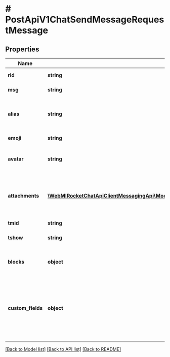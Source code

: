# # PostApiV1ChatSendMessageRequestMessage

## Properties

Name | Type | Description | Notes
------------ | ------------- | ------------- | -------------
**rid** | **string** | The room ID where the message is to be sent. |
**msg** | **string** | The message text to send, it is optional because of attachments. | [optional]
**alias** | **string** | This will cause the message&#39;s name to appear as the given alias, but your username will still be displayed. Requires the &#x60;impersonate-other-user&#x60; permission | [optional]
**emoji** | **string** | If provided, the avatar will be displayed as the emoji. | [optional]
**avatar** | **string** | If provided, the avatar will be displayed as the provided image url. Requires the  &#x60;impersonate-other-user&#x60; permission. | [optional]
**attachments** | [**\WebMIRocketChatApiClientMessagingApi\Model\PostApiV1ChatSendMessageRequestMessageAttachmentsInner[]**](PostApiV1ChatSendMessageRequestMessageAttachmentsInner.md) | The attachment is an array of objects with any of the following properties. One attachment can have many sections, including: * General * Author Information * Title Information * Image * Audio * Video * Table/Fields | [optional]
**tmid** | **string** | The message ID to create a thread. | [optional]
**tshow** | **string** | Used when replying in a thread. Message will be sent in channel also if value is true | [optional]
**blocks** | **object** | A message block is an array of objects with any of the following properties. Blocks can have many sections: - type - text - fields | [optional]
**custom_fields** | **object** | You can add custom fields for messages. For example, set priorities for messages.  You must enable this option and define the validation in the workspace settings. See the &lt;a href&#x3D;&#39;https://docs.rocket.chat/use-rocket.chat/workspace-administration/settings/message&#39; target&#x3D;&#39;_blank&#39;&gt;Message&lt;/a&gt; settings for further information. | [optional]

[[Back to Model list]](../../README.md#models) [[Back to API list]](../../README.md#endpoints) [[Back to README]](../../README.md)
